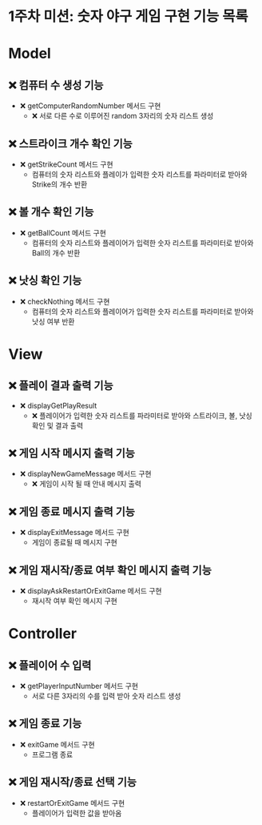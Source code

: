# 1주차 미션: 숫자 야구 게임 구현 기능 목록

# Model
## ❌ 컴퓨터 수 생성 기능
- ❌ getComputerRandomNumber 메서드 구현
  - ❌ 서로 다른 수로 이루어진 random 3자리의 숫자 리스트 생성
## ❌ 스트라이크 개수 확인 기능
- ❌ getStrikeCount 메서드 구현
  - 컴퓨터의 숫자 리스트와 플레이가 입력한 숫자 리스트를 파라미터로 받아와 Strike의 개수 반환
## ❌ 볼 개수 확인 기능
- ❌ getBallCount 메서드 구현
  - 컴퓨터의 숫자 리스트와 플레이어가 입력한 숫자 리스트를 파라미터로 받아와 Ball의 개수 반환
## ❌ 낫싱 확인 기능
- ❌ checkNothing 메서드 구현
  - 컴퓨터의 숫자 리스트와 플레이어가 입력한 숫자 리스트를 파라미터로 받아와 낫싱 여부 반환

# View
## ❌ 플레이 결과 출력 기능
- ❌ displayGetPlayResult
  - ❌ 플레이어가 입력한 숫자 리스트를 파라미터로 받아와 스트라이크, 볼, 낫싱 확인 및 결과 출력 
## ❌ 게임 시작 메시지 출력 기능
- ❌ displayNewGameMessage 메서드 구현
  - ❌ 게임이 시작 될 때 안내 메시지 출력
## ❌ 게임 종료 메시지 출력 기능
- ❌ displayExitMessage 메서드 구현
  - 게임이 종료될 때 메시지 구현
## ❌ 게임 재시작/종료 여부 확인 메시지 출력 기능
- ❌ displayAskRestartOrExitGame 메서드 구현
  - 재시작 여부 확인 메시지 구현

# Controller
## ❌ 플레이어 수 입력
- ❌ getPlayerInputNumber 메서드 구현
  - 서로 다른 3자리의 수를 입력 받아 숫자 리스트 생성
## ❌ 게임 종료 기능
- ❌ exitGame 메서드 구현
  - 프로그램 종료
## ❌ 게임 재시작/종료 선택 기능
- ❌ restartOrExitGame 메서드 구현
    - 플레이어가 입력한 값을 받아옴
